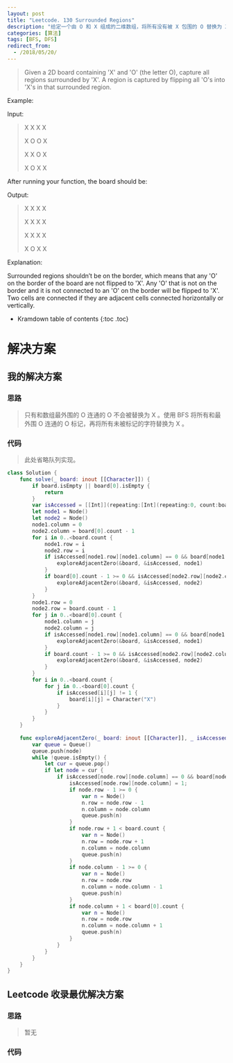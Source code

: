 ```yaml
---
layout: post
title: "Leetcode. 130 Surrounded Regions"
description: "给定一个由 O 和 X 组成的二维数组，将所有没有被 X 包围的 O 替换为 X。"
categories: [算法]
tags: [BFS, DFS]
redirect_from:
  - /2018/05/20/
---
```


> Given a 2D board containing 'X' and 'O' (the letter O), capture all regions surrounded by 'X'. A region is captured by flipping all 'O's into 'X's in that surrounded region.

Example:

Input: 

> X X X X
>
> X O O X
>
> X X O X
>
> X O X X

After running your function, the board should be:

Output: 

> X X X X
>
> X X X X
>
> X X X X
>
> X O X X

Explanation:

Surrounded regions shouldn’t be on the border, which means that any 'O' on the border of the board are not flipped to 'X'. Any 'O' that is not on the border and it is not connected to an 'O' on the border will be flipped to 'X'. Two cells are connected if they are adjacent cells connected horizontally or vertically.

* Kramdown table of contents
{:toc .toc}

# 解决方案

## 我的解决方案

### 思路

> 只有和数组最外围的 O 连通的 O 不会被替换为 X 。使用 BFS 将所有和最外围 O 连通的 O 标记，再将所有未被标记的字符替换为 X 。

### 代码

> 此处省略队列实现。

```swift
class Solution {
    func solve(_ board: inout [[Character]]) {
        if board.isEmpty || board[0].isEmpty {
            return
        }
        var isAccessed = [[Int]](repeating:[Int](repeating:0, count:board[0].count), count:board.count) 
        let node1 = Node()
        let node2 = Node()
        node1.column = 0
        node2.column = board[0].count - 1
        for i in 0..<board.count {
            node1.row = i
            node2.row = i
            if isAccessed[node1.row][node1.column] == 0 && board[node1.row][node1.column] == Character("O") {
                exploreAdjacentZero(&board, &isAccessed, node1)
            }
            if board[0].count - 1 >= 0 && isAccessed[node2.row][node2.column] == 0 && board[node2.row][node2.column] == Character("O") {
                exploreAdjacentZero(&board, &isAccessed, node2)
            }
        }
        node1.row = 0
        node2.row = board.count - 1
        for j in 0..<board[0].count {
            node1.column = j
            node2.column = j
            if isAccessed[node1.row][node1.column] == 0 && board[node1.row][node1.column] == Character("O") {
                exploreAdjacentZero(&board, &isAccessed, node1)
            }
            if board.count - 1 >= 0 && isAccessed[node2.row][node2.column] == 0 && board[node2.row][node2.column] == Character("O") {
                exploreAdjacentZero(&board, &isAccessed, node2)
            }
        }
        for i in 0..<board.count {
            for j in 0..<board[0].count {
                if isAccessed[i][j] != 1 {
                    board[i][j] = Character("X")
                }
            }
        }
    }
    
    func exploreAdjacentZero(_ board: inout [[Character]], _ isAccessed: inout [[Int]], _ node: Node) {
        var queue = Queue()
        queue.push(node)
        while !queue.isEmpty() {
            let cur = queue.pop()
            if let node = cur {
                if isAccessed[node.row][node.column] == 0 && board[node.row][node.column] == Character("O") {
                    isAccessed[node.row][node.column] = 1;
                    if node.row - 1 >= 0 {
                        var n = Node()
                        n.row = node.row - 1
                        n.column = node.column
                        queue.push(n)
                    }
                    if node.row + 1 < board.count {
                        var n = Node()
                        n.row = node.row + 1
                        n.column = node.column
                        queue.push(n)
                    }
                    if node.column - 1 >= 0 {
                        var n = Node()
                        n.row = node.row
                        n.column = node.column - 1
                        queue.push(n)
                    }
                    if node.column + 1 < board[0].count {
                        var n = Node()
                        n.row = node.row
                        n.column = node.column + 1
                        queue.push(n)
                    }
                }
            }
        }
    }
}
```

## Leetcode 收录最优解决方案

### 思路

> 暂无

### 代码

```java
```

[^1]: This is a footnote.

[kramdown]: https://kramdown.gettalong.org/
[Simple Texture]: https://github.com/yizeng/jekyll-theme-simple-texture